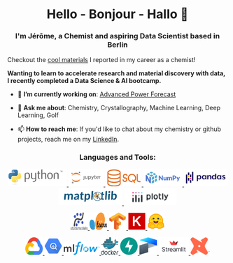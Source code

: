 <h1 align="center">Hello - Bonjour - Hallo 👋</h1>
<h3 align="center">I'm Jérôme, a Chemist and aspiring Data Scientist based in Berlin</h3>

Checkout the [cool materials](https://scholar.google.com/citations?user=4-LNNSoAAAAJ&hl=en) I reported in my career as a chemist!





**Wanting to learn to accelerate research and material discovery with data, I recently completed a Data Science & AI bootcamp.**




- 🔭 **I’m currently working on**: [Advanced Power Forecast](https://github.com/jerome-roeser/advanced-power-forecast)

- 💬 **Ask me about**: Chemistry, Crystallography, Machine Learning, Deep Learning, Golf

- 📫 **How to reach me**: If you'd like to chat about my chemistry or github projects, reach me on my [LinkedIn](https://www.linkedin.com/in/jeromeroeser/).



<h3 align="center">Languages and Tools:</h3>
<p align="center">
    <a href="" target="_blank" rel="noreferrer">
        <img src="logos/python-logo-inkscape.svg" alt="python" height="40"/>
    </a>
    <a href="" target="_blank" rel="noreferrer">
        <img src="logos/jupyter-ar21.svg" alt="jupyter" height="40"/>
    </a>
    <a href="" target="_blank" rel="noreferrer">
        <img src="logos/Sql_data_base_with_logo.svg" alt="SQL" height="40"/>
    </a>
    <a href="" target="_blank" rel="noreferrer">
        <img src="logos/NumPy_logo_2020.svg" alt="Numpy" height="40"/>
    </a>
    <a href="" target="_blank" rel="noreferrer">
        <img src="logos/Pandas_logo.svg" alt="Numpy" height="40"/>
    </a>
    <a href="" target="_blank" rel="noreferrer">
        <img src="logos/matplotlib_logo.svg" alt="matplotlib" height="40"/>
    </a>
    <a href="" target="_blank" rel="noreferrer">
        <img src="logos/Plotly-logo.png" alt="Numpy" height="40"/>
    </a>
</p>
<p align="center">
    <a href="" target="_blank" rel="noreferrer">
        <img src="logos/statsmodels-logo-v2.svg" alt="statsmodel" width="40" height="40"/>
    </a>
    <a href="" target="_blank" rel="noreferrer">
        <img src="logos/Scikit_learn_logo_small.svg" alt="scikit-learn" width="40" height="40"/>
    </a>
    <a href="" target="_blank" rel="noreferrer">
        <img src="logos/tensorflow.svg" alt="tensorflow" width="40" height="40"/>
    </a>
    <a href="" target="_blank" rel="noreferrer">
        <img src="logos/Keras_logo.svg" alt="keras" width="40" height="40"/>
    </a>
    <a href="https://scikit-learn.org/" target="_blank" rel="noreferrer">
        <img src="logos/HuggingFace.svg" alt="hugging-face" width="40" height="40"/>
    </a>
</p>
<p align="center">
    <a href="" target="_blank" rel="noreferrer">
        <img src="logos/google-cloud-1.svg" alt="GCP" width="40" height="40"/>
    </a>
    <a href="" target="_blank" rel="noreferrer">
        <img src="logos/google-bigquery-logo-1.svg" alt="BigQuery" width="40" height="40"/>
    </a>
    <a href="" target="_blank" rel="noreferrer">
        <img src="logos/MLflow-Logo.svg" alt="MLFlow" height="30"/>
    </a>
    <a href="" target="_blank" rel="noreferrer">
        <img src="logos/docker.svg" alt="docker" width="40" height="40"/>
    </a>
    <a href="" target="_blank" rel="noreferrer">
        <img src="logos/fastapi-1.svg" alt="fast API" width="40" height="40"/>
    </a>
    <a href="" target="_blank" rel="noreferrer">
        <img src="logos/prefect-1.svg" alt="prefect" width="40" height="40"/>
    </a>
    <a href="" target="_blank" rel="noreferrer">
        <img src="logos/Streamlit_logo_primary_colormark_darktext.svg" alt="streamlit" height="40"/>
    </a>
    <a href="" target="_blank" rel="noreferrer">
        <img src="logos/dbt-bit_tm.svg" alt="streamlit" height="40"/>
    </a>
</p>


<!--
**jerome-roeser/jerome-roeser** is a ✨ _special_ ✨ repository because its `README.md` (this file) appears on your GitHub profile.

Here are some ideas to get you started:

- 🔭 I’m currently working on ...
- 🌱 I’m currently learning ...
- 👯 I’m looking to collaborate on ...
- 🤔 I’m looking for help with ...
- 💬 Ask me about ...
- 📫 How to reach me: ...
- 😄 Pronouns: ...
- ⚡ Fun fact: ...

-->
